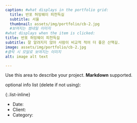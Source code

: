 ```yaml
---
caption: #what displays in the portfolio grid:
  title: 반포 허밍웨이 피천득길
  subtitle: 서울
  thumbnail: assets/img/portfolio/cb-2.jpg 
  #보여지는 썸네일 이미지
#what displays when the item is clicked:
title: 반포 허밍웨이 피천득길
subtitle: 잘 알려지지 않아 사람이 비교적 적어 더 좋은 산책길.
image: assets/img/portfolio/cb-2.jpg 
#클릭 시 모달로 보여지는 이미지
alt: image alt text

---
```

Use this area to describe your project. **Markdown** supported.

optional info list (delete if not using):

{:.list-inline} 
- Date: 
- Client: 
- Category: 

